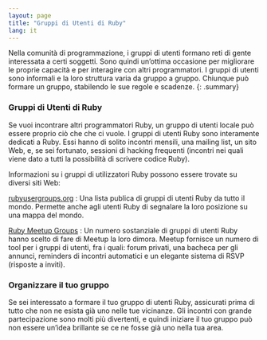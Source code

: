 ```yaml
---
layout: page
title: "Gruppi di Utenti di Ruby"
lang: it
---
```


Nella comunità di programmazione, i gruppi di utenti formano reti
di gente interessata a certi soggetti. Sono quindi un’ottima occasione
per migliorare le proprie capacità e per interagire con altri
programmatori. I gruppi di utenti sono informali e la loro
struttura varia da gruppo a gruppo. Chiunque può formare un gruppo,
stabilendo le sue regole e scadenze.
{: .summary}

### Gruppi di Utenti di Ruby

Se vuoi incontrare altri programmatori Ruby, un gruppo di utenti locale
può essere proprio ciò che che ci vuole. I gruppi di utenti Ruby sono
interamente dedicati a Ruby. Essi hanno di solito incontri mensili, una
mailing list, un sito Web, e, se sei fortunato, sessioni di hacking
frequenti (incontri nei quali viene dato a tutti la possibilità di
scrivere codice Ruby).

Informazioni su i gruppi di utilizzatori Ruby possono essere trovate su 
diversi siti Web:

 [rubyusergroups.org][1]
 : Una lista publica di gruppi di utenti Ruby da tutto il mondo.
 Permette anche agli utenti Ruby di segnalare la loro posizione
 su una mappa del mondo.
 
 [Ruby Meetup Groups][2]
 : Un numero sostanziale di gruppi di utenti Ruby hanno scelto di fare
  di Meetup la loro dimora. Meetup fornisce un numero di tool per i
  gruppi di utenti, fra i quali: forum privati, una bacheca per
  gli annunci, reminders di incontri automatici e un elegante sistema di 
  RSVP (risposte a inviti).

### Organizzare il tuo gruppo

Se sei interessato a formare il tuo gruppo di utenti Ruby, assicurati
prima di tutto che non ne esista già uno nelle tue vicinanze. Gli
incontri con grande partecipazione sono molti più divertenti, e quindi
iniziare il tuo gruppo può non essere un’idea brillante se ce ne fosse
già uno nella tua area.



[1]: http://www.rubyusergroups.org/
[2]: http://ruby.meetup.com


